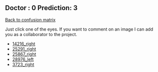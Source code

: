 ## Doctor : 0 Prediction: 3 ##
[Back to confusion matrix](https://github.com/juliandewit/kaggle_retinopathy/blob/master/matrix.md)

Just click one of the eyes.
If you want to comment on an image I can add you as a collaborator to the project.

- [14216_right](https://github.com/juliandewit/kaggle_retinopathy/blob/master/lists/03/14/14216_right.md)
- [25291_right](https://github.com/juliandewit/kaggle_retinopathy/blob/master/lists/03/25/25291_right.md)
- [25867_right](https://github.com/juliandewit/kaggle_retinopathy/blob/master/lists/03/25/25867_right.md)
- [28976_left](https://github.com/juliandewit/kaggle_retinopathy/blob/master/lists/03/28/28976_left.md)
- [3723_right](https://github.com/juliandewit/kaggle_retinopathy/blob/master/lists/03/37/3723_right.md)




